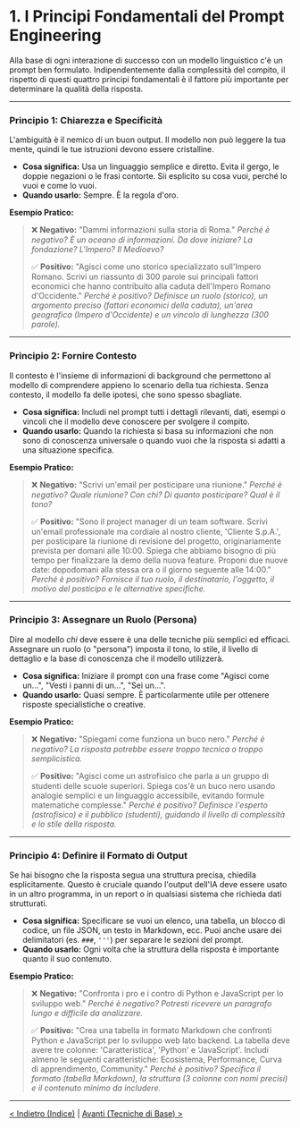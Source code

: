 # 1. I Principi Fondamentali del Prompt Engineering

Alla base di ogni interazione di successo con un modello linguistico c'è un prompt ben formulato. Indipendentemente dalla complessità del compito, il rispetto di questi quattro principi fondamentali è il fattore più importante per determinare la qualità della risposta.

---

### Principio 1: Chiarezza e Specificità

L'ambiguità è il nemico di un buon output. Il modello non può leggere la tua mente, quindi le tue istruzioni devono essere cristalline.

*   **Cosa significa:** Usa un linguaggio semplice e diretto. Evita il gergo, le doppie negazioni o le frasi contorte. Sii esplicito su cosa vuoi, perché lo vuoi e come lo vuoi.
*   **Quando usarlo:** Sempre. È la regola d'oro.

**Esempio Pratico:**

> ❌ **Negativo:** "Dammi informazioni sulla storia di Roma."
> *Perché è negativo? È un oceano di informazioni. Da dove iniziare? La fondazione? L'Impero? Il Medioevo?*
> 
> ✅ **Positivo:** "Agisci come uno storico specializzato sull'Impero Romano. Scrivi un riassunto di 300 parole sui principali fattori economici che hanno contribuito alla caduta dell'Impero Romano d'Occidente."
> *Perché è positivo? Definisce un ruolo (storico), un argomento preciso (fattori economici della caduta), un'area geografica (Impero d'Occidente) e un vincolo di lunghezza (300 parole).*

---

### Principio 2: Fornire Contesto

Il contesto è l'insieme di informazioni di background che permettono al modello di comprendere appieno lo scenario della tua richiesta. Senza contesto, il modello fa delle ipotesi, che sono spesso sbagliate.

*   **Cosa significa:** Includi nel prompt tutti i dettagli rilevanti, dati, esempi o vincoli che il modello deve conoscere per svolgere il compito.
*   **Quando usarlo:** Quando la richiesta si basa su informazioni che non sono di conoscenza universale o quando vuoi che la risposta si adatti a una situazione specifica.

**Esempio Pratico:**

> ❌ **Negativo:** "Scrivi un'email per posticipare una riunione."
> *Perché è negativo? Quale riunione? Con chi? Di quanto posticipare? Qual è il tono?*
> 
> ✅ **Positivo:** "Sono il project manager di un team software. Scrivi un'email professionale ma cordiale al nostro cliente, 'Cliente S.p.A.', per posticipare la riunione di revisione del progetto, originariamente prevista per domani alle 10:00. Spiega che abbiamo bisogno di più tempo per finalizzare la demo della nuova feature. Proponi due nuove date: dopodomani alla stessa ora o il giorno seguente alle 14:00."
> *Perché è positivo? Fornisce il tuo ruolo, il destinatario, l'oggetto, il motivo del posticipo e le alternative specifiche.*

---

### Principio 3: Assegnare un Ruolo (Persona)

Dire al modello *chi* deve essere è una delle tecniche più semplici ed efficaci. Assegnare un ruolo (o "persona") imposta il tono, lo stile, il livello di dettaglio e la base di conoscenza che il modello utilizzerà.

*   **Cosa significa:** Iniziare il prompt con una frase come "Agisci come un...", "Vesti i panni di un...", "Sei un...".
*   **Quando usarlo:** Quasi sempre. È particolarmente utile per ottenere risposte specialistiche o creative.

**Esempio Pratico:**

> ❌ **Negativo:** "Spiegami come funziona un buco nero."
> *Perché è negativo? La risposta potrebbe essere troppo tecnica o troppo semplicistica.*
> 
> ✅ **Positivo:** "Agisci come un astrofisico che parla a un gruppo di studenti delle scuole superiori. Spiega cos'è un buco nero usando analogie semplici e un linguaggio accessibile, evitando formule matematiche complesse."
> *Perché è positivo? Definisce l'esperto (astrofisico) e il pubblico (studenti), guidando il livello di complessità e lo stile della risposta.*

---

### Principio 4: Definire il Formato di Output

Se hai bisogno che la risposta segua una struttura precisa, chiedila esplicitamente. Questo è cruciale quando l'output dell'IA deve essere usato in un altro programma, in un report o in qualsiasi sistema che richieda dati strutturati.

*   **Cosa significa:** Specificare se vuoi un elenco, una tabella, un blocco di codice, un file JSON, un testo in Markdown, ecc. Puoi anche usare dei delimitatori (es. `###`, `'''`) per separare le sezioni del prompt.
*   **Quando usarlo:** Ogni volta che la struttura della risposta è importante quanto il suo contenuto.

**Esempio Pratico:**

> ❌ **Negativo:** "Confronta i pro e i contro di Python e JavaScript per lo sviluppo web."
> *Perché è negativo? Potresti ricevere un paragrafo lungo e difficile da analizzare.*
> 
> ✅ **Positivo:** "Crea una tabella in formato Markdown che confronti Python e JavaScript per lo sviluppo web lato backend. La tabella deve avere tre colonne: 'Caratteristica', 'Python' e 'JavaScript'. Includi almeno le seguenti caratteristiche: Ecosistema, Performance, Curva di apprendimento, Community."
> *Perché è positivo? Specifica il formato (tabella Markdown), la struttura (3 colonne con nomi precisi) e il contenuto minimo da includere.*

---

[< Indietro (Indice)](./index.md) | [Avanti (Tecniche di Base) >](./02-tecniche-di-base.md)
